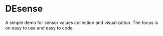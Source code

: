 # DEsense
A simple demo for sensor values collection and visualization. The focus is on easy to use and easy to code.

